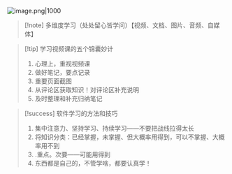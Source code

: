 ![image.png|1000](https://fig-1321973591.cos.ap-nanjing.myqcloud.com/20241127175959.png)

> [!note] 多维度学习（处处留心皆学问）【视频、文档、图片、音频、自媒体】

> [!tip] 学习视频课的五个锦囊妙计
> 1. 心理上，重视视频课
> 2. 做好笔记，要点记录
> 3. 重要页面截图
> 4. 从评论区获取知识！对评论区补充说明
> 5. 及时整理和补充归纳笔记

> [!success] 软件学习的方法和技巧
> 1. 集中注意力、坚持学习、持续学习——不要把战线拉得太长
> 2. 将知识分类：已经掌握，未掌握、但大概率用得到，可以不掌握、大概率用不到
> 3. .重点。次要——可能用得到
> 4. 东西都是自己的，不管学啥，都要认真学！


